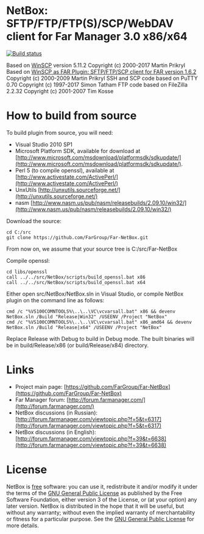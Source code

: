 NetBox: SFTP/FTP/FTP(S)/SCP/WebDAV client for Far Manager 3.0 x86/x64
==============

[![Build status](https://ci.appveyor.com/api/projects/status/rc32omfcxkhn7kfk?svg=true)](https://ci.appveyor.com/project/FarGroup/far-netbox)


Based on [WinSCP](http://winscp.net/eng/index.php) version 5.11.2 Copyright (c) 2000-2017 Martin Prikryl
Based on [WinSCP as FAR Plugin: SFTP/FTP/SCP client for FAR version 1.6.2](http://winscp.net/download/winscpfar162setup.exe) Copyright (c) 2000-2009 Martin Prikryl
SSH and SCP code based on PuTTY 0.70 Copyright (c) 1997-2017 Simon Tatham
FTP code based on FileZilla 2.2.32 Copyright (c) 2001-2007 Tim Kosse

How to build from source
========================

To build plugin from source, you will need:


  * Visual Studio 2010 SP1
  * Microsoft Platform SDK, available for download at [http://www.microsoft.com/msdownload/platformsdk/sdkupdate/](http://www.microsoft.com/msdownload/platformsdk/sdkupdate/).
  * Perl 5 (to compile openssl), available at [http://www.activestate.com/ActivePerl/](http://www.activestate.com/ActivePerl/)
  * UnxUtils [http://unxutils.sourceforge.net/](http://unxutils.sourceforge.net/)
  * nasm [http://www.nasm.us/pub/nasm/releasebuilds/2.09.10/win32/](http://www.nasm.us/pub/nasm/releasebuilds/2.09.10/win32/)



Download the source:

    cd C:/src
    git clone https://github.com/FarGroup/Far-NetBox.git

From now on, we assume that your source tree is C:/src/Far-NetBox


Compile openssl:

    cd libs/openssl
    call ../../src/NetBox/scripts/build_openssl.bat x86
    call ../../src/NetBox/scripts/build_openssl.bat x64

Either open src/NetBox/NetBox.sln in Visual Studio, or compile NetBox plugin on the command line as follows:

    cmd /c "%VS100COMNTOOLS%\..\..\VC\vcvarsall.bat" x86 && devenv NetBox.sln /Build "Release|Win32" /USEENV /Project "NetBox"
    cmd /c "%VS100COMNTOOLS%\..\..\VC\vcvarsall.bat" x86_amd64 && devenv NetBox.sln /Build "Release|x64" /USEENV /Project "NetBox"

Replace Release with Debug to build in Debug mode. The built binaries will be in build/Release/x86 (or build/Release/x84) directory.


Links
========================

* Project main page: [https://github.com/FarGroup/Far-NetBox](https://github.com/FarGroup/Far-NetBox)
* Far Manager forum: [http://forum.farmanager.com/](http://forum.farmanager.com/)
* NetBox discussions (in Russian): [http://forum.farmanager.com/viewtopic.php?f=5&t=6317](http://forum.farmanager.com/viewtopic.php?f=5&t=6317)
* NetBox discussions (in English): [http://forum.farmanager.com/viewtopic.php?f=39&t=6638](http://forum.farmanager.com/viewtopic.php?f=39&t=6638)

License
========================

NetBox is [free](http://www.gnu.org/philosophy/free-sw.html) software: you can use it, redistribute it and/or modify it under the terms of the [GNU General Public License](http://www.gnu.org/licenses/gpl.html) as published by the Free Software Foundation, either version 3 of the License, or (at your option) any later version.
NetBox is distributed in the hope that it will be useful, but without any warranty; without even the implied warranty of merchantability or fitness for a particular purpose. See the [GNU General Public License](http://www.gnu.org/licenses/gpl.html) for more details.
